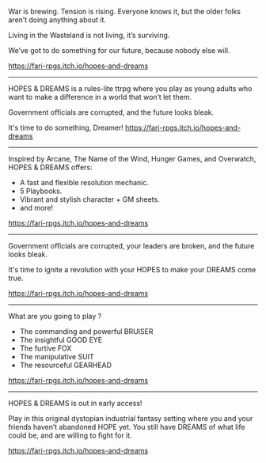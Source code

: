 War is brewing. Tension is rising. Everyone knows it, but the older folks aren’t doing anything about it. 

Living in the Wasteland is not living, it’s surviving. 

We’ve got to do something for our future, because nobody else will.

https://fari-rpgs.itch.io/hopes-and-dreams

---

HOPES & DREAMS is a rules-lite ttrpg where you play as young adults who want to make a difference in a world that won’t let them. 

Government officials are corrupted, and the future looks bleak. 

It's time to do something, Dreamer! https://fari-rpgs.itch.io/hopes-and-dreams

---

Inspired by Arcane, The Name of the Wind, Hunger Games, and Overwatch, HOPES & DREAMS offers:

- A fast and flexible resolution mechanic.
- 5 Playbooks.
- Vibrant and stylish character + GM sheets.
- and more!

https://fari-rpgs.itch.io/hopes-and-dreams

---

Government officials are corrupted, your leaders are broken, and the future looks bleak.

It's time to ignite a revolution with your HOPES to make your DREAMS come true.

https://fari-rpgs.itch.io/hopes-and-dreams

--- 

What are you going to play ?

- The commanding and powerful BRUISER
- The insightful GOOD EYE
- The furtive FOX
- The manipulative SUIT
- The resourceful GEARHEAD

https://fari-rpgs.itch.io/hopes-and-dreams

---

HOPES & DREAMS is out in early access!

Play in this original dystopian industrial fantasy setting where you and your friends haven’t abandoned HOPE yet. You still have DREAMS of what life could be, and are willing to fight for it.

https://fari-rpgs.itch.io/hopes-and-dreams

